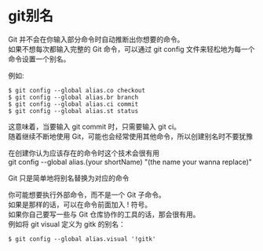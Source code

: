 # git别名


Git 并不会在你输入部分命令时自动推断出你想要的命令。  
如果不想每次都输入完整的 Git 命令，可以通过 git config 文件来轻松地为每一个命令设置一个别名。   

例如:  
```
$ git config --global alias.co checkout
$ git config --global alias.br branch
$ git config --global alias.ci commit
$ git config --global alias.st status
```  
这意味着，当要输入 git commit 时，只需要输入 git ci。  
随着继续不断地使用 Git，可能也会经常使用其他命令，所以创建别名时不要犹豫  

在创建你认为应该存在的命令时这个技术会很有用  
git config --global alias.(your shortName) "(the name your wanna replace)"
  
Git 只是简单地将别名替换为对应的命令  

你可能想要执行外部命令，而不是一个 Git 子命令。   
如果是那样的话，可以在命令前面加入 ! 符号。  
如果你自己要写一些与 Git 仓库协作的工具的话，那会很有用。  
例如将 git visual 定义为 gitk 的别名：  
```
$ git config --global alias.visual '!gitk'

```